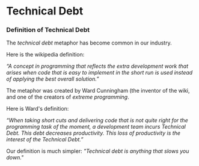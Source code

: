 # Technical Debt


### Definition of Technical Debt
The <em>technical debt</em> metaphor has become common in our industry.

Here is the wikipedia definition:

<em>“A concept in programming that reflects the extra development work that arises when code that is easy to implement in the short run is used instead of applying the best overall solution.” </em>

The metaphor was created by Ward Cunningham (the inventor of the wiki, and one of the creators of <em>extreme programming</em>. 

Here is Ward's definition:

<em>“When taking short cuts and delivering code that is not quite right for the programming task of the moment, a development team incurs Technical Debt. This debt decreases productivity. This loss of productivity is the interest of the Technical Debt.”</em>

Our definition is much simpler:
<em>"Technical debt is anything that slows you down."</em>